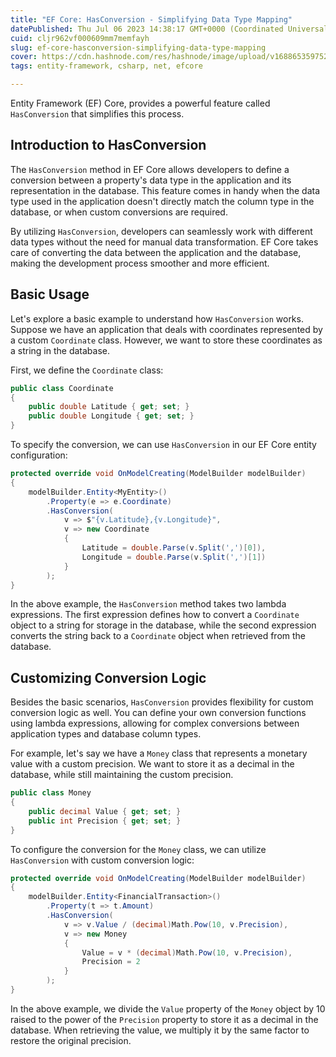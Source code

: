 ```yaml
---
title: "EF Core: HasConversion - Simplifying Data Type Mapping"
datePublished: Thu Jul 06 2023 14:38:17 GMT+0000 (Coordinated Universal Time)
cuid: cljr962vf000609mm7memfayh
slug: ef-core-hasconversion-simplifying-data-type-mapping
cover: https://cdn.hashnode.com/res/hashnode/image/upload/v1688653597521/6d9a28bd-2fc9-4e01-9f59-c82dd5a6f129.webp
tags: entity-framework, csharp, net, efcore

---
```


Entity Framework (EF) Core, provides a powerful feature called `HasConversion` that simplifies this process.

## **Introduction to HasConversion**

The `HasConversion` method in EF Core allows developers to define a conversion between a property's data type in the application and its representation in the database. This feature comes in handy when the data type used in the application doesn't directly match the column type in the database, or when custom conversions are required.

By utilizing `HasConversion`, developers can seamlessly work with different data types without the need for manual data transformation. EF Core takes care of converting the data between the application and the database, making the development process smoother and more efficient.

## **Basic Usage**

Let's explore a basic example to understand how `HasConversion` works. Suppose we have an application that deals with coordinates represented by a custom `Coordinate` class. However, we want to store these coordinates as a string in the database.

First, we define the `Coordinate` class:

```csharp
public class Coordinate
{
    public double Latitude { get; set; }
    public double Longitude { get; set; }
}
```

To specify the conversion, we can use `HasConversion` in our EF Core entity configuration:

```csharp
protected override void OnModelCreating(ModelBuilder modelBuilder)
{
    modelBuilder.Entity<MyEntity>()
        .Property(e => e.Coordinate)
        .HasConversion(
            v => $"{v.Latitude},{v.Longitude}",
            v => new Coordinate
            {
                Latitude = double.Parse(v.Split(',')[0]),
                Longitude = double.Parse(v.Split(',')[1])
            }
        );
}
```

In the above example, the `HasConversion` method takes two lambda expressions. The first expression defines how to convert a `Coordinate` object to a string for storage in the database, while the second expression converts the string back to a `Coordinate` object when retrieved from the database.

## **Customizing Conversion Logic**

Besides the basic scenarios, `HasConversion` provides flexibility for custom conversion logic as well. You can define your own conversion functions using lambda expressions, allowing for complex conversions between application types and database column types.

For example, let's say we have a `Money` class that represents a monetary value with a custom precision. We want to store it as a decimal in the database, while still maintaining the custom precision.

```csharp
public class Money
{
    public decimal Value { get; set; }
    public int Precision { get; set; }
}
```

To configure the conversion for the `Money` class, we can utilize `HasConversion` with custom conversion logic:

```csharp
protected override void OnModelCreating(ModelBuilder modelBuilder)
{
    modelBuilder.Entity<FinancialTransaction>()
        .Property(t => t.Amount)
        .HasConversion(
            v => v.Value / (decimal)Math.Pow(10, v.Precision),
            v => new Money
            {
                Value = v * (decimal)Math.Pow(10, v.Precision),
                Precision = 2
            }
        );
}
```

In the above example, we divide the `Value` property of the `Money` object by 10 raised to the power of the `Precision` property to store it as a decimal in the database. When retrieving the value, we multiply it by the same factor to restore the original precision.
